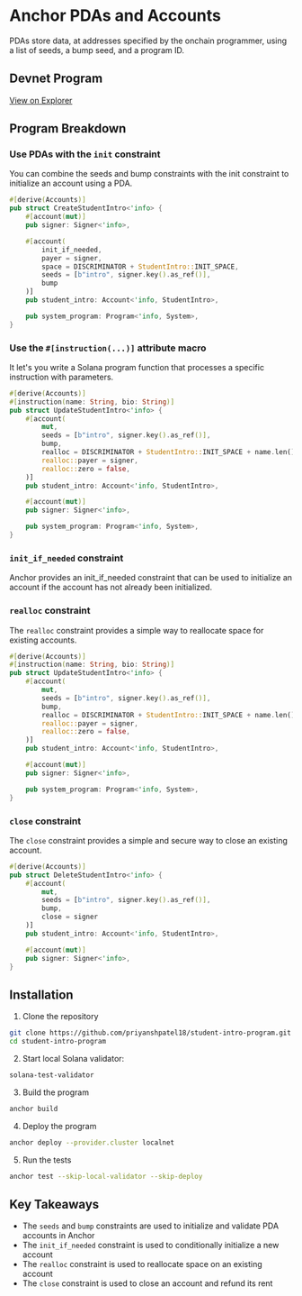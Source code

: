 # Anchor PDAs and Accounts

PDAs store data, at addresses specified by the onchain programmer, using a list of seeds, a bump seed, and a program ID.

## Devnet Program

[View on Explorer](https://explorer.solana.com/address/9wCahzNLUJpCptqX4fE9dTWDiLqiezXe2E6zMdvMdRqQ?cluster=devnet)

## Program Breakdown

### Use PDAs with the `init` constraint

You can combine the seeds and bump constraints with the init constraint to initialize an account using a PDA.

```rs
#[derive(Accounts)]
pub struct CreateStudentIntro<'info> {
    #[account(mut)]
    pub signer: Signer<'info>,

    #[account(
        init_if_needed,
        payer = signer,
        space = DISCRIMINATOR + StudentIntro::INIT_SPACE,
        seeds = [b"intro", signer.key().as_ref()],
        bump
    )]
    pub student_intro: Account<'info, StudentIntro>,

    pub system_program: Program<'info, System>,
}
```

### Use the `#[instruction(...)]` attribute macro

It let's you write a Solana program function that processes a specific instruction with parameters.

```rs
#[derive(Accounts)]
#[instruction(name: String, bio: String)]
pub struct UpdateStudentIntro<'info> {
    #[account(
        mut,
        seeds = [b"intro", signer.key().as_ref()],
        bump,
        realloc = DISCRIMINATOR + StudentIntro::INIT_SPACE + name.len() + bio.len() + 8,
        realloc::payer = signer,
        realloc::zero = false,
    )]
    pub student_intro: Account<'info, StudentIntro>,

    #[account(mut)]
    pub signer: Signer<'info>,

    pub system_program: Program<'info, System>,
}
```

### `init_if_needed` constraint

Anchor provides an init_if_needed constraint that can be used to initialize an account if the account has not already been initialized.

### `realloc` constraint

The `realloc` constraint provides a simple way to reallocate space for existing accounts.

```rs
#[derive(Accounts)]
#[instruction(name: String, bio: String)]
pub struct UpdateStudentIntro<'info> {
    #[account(
        mut,
        seeds = [b"intro", signer.key().as_ref()],
        bump,
        realloc = DISCRIMINATOR + StudentIntro::INIT_SPACE + name.len() + bio.len() + 8,
        realloc::payer = signer,
        realloc::zero = false,
    )]
    pub student_intro: Account<'info, StudentIntro>,

    #[account(mut)]
    pub signer: Signer<'info>,

    pub system_program: Program<'info, System>,
}
```

### `close` constraint

The `close` constraint provides a simple and secure way to close an existing account.

```rs
#[derive(Accounts)]
pub struct DeleteStudentIntro<'info> {
    #[account(
        mut,
        seeds = [b"intro", signer.key().as_ref()],
        bump,
        close = signer
    )]
    pub student_intro: Account<'info, StudentIntro>,

    #[account(mut)]
    pub signer: Signer<'info>,
}
```
## Installation

1. Clone the repository
```bash
git clone https://github.com/priyanshpatel18/student-intro-program.git
cd student-intro-program
```

2. Start local Solana validator:
```bash
solana-test-validator
```

3. Build the program
```bash
anchor build
```
4. Deploy the program
```bash
anchor deploy --provider.cluster localnet
```

5. Run the tests
```bash
anchor test --skip-local-validator --skip-deploy
```

## Key Takeaways
- The `seeds` and `bump` constraints are used to initialize and validate PDA accounts in Anchor
- The `init_if_needed` constraint is used to conditionally initialize a new account
- The `realloc` constraint is used to reallocate space on an existing account
- The `close` constraint is used to close an account and refund its rent
